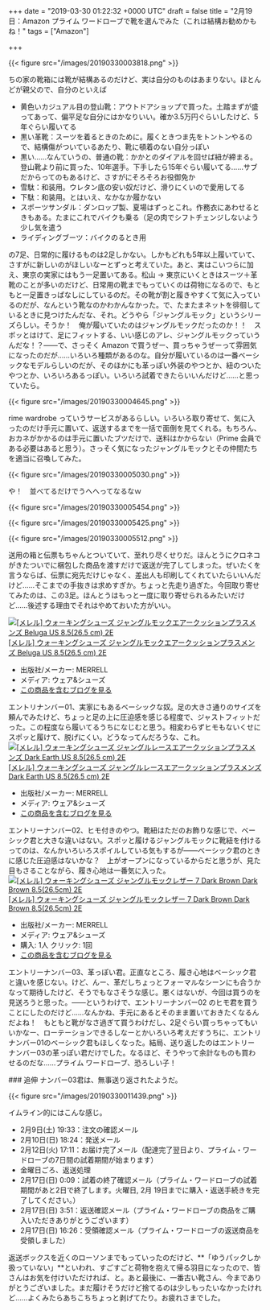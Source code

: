 
+++
date = "2019-03-30 01:22:32 +0000 UTC"
draft = false
title = "2月19日：Amazon プライム ワードローブで靴を選んでみた（これは結構お勧めかもね！"
tags = ["Amazon"]

+++


{{< figure src="/images/20190330003818.png"  >}}

ちの家の靴箱には靴が結構あるのだけど、実は自分のものはあまりない。ほとんどが親父ので、自分のといえば

<ul>
<li>黄色いカジュアル目の登山靴：アウトドアショップで買った。土踏まずが盛ってあって、偏平足な自分にはかなりいい。確か3.5万円ぐらいしたけど、5年ぐらい履いてる</li>
<li>黒い革靴：スーツを着るときのために。履くときつま先をトントンやるので、結構傷がついているあたり、靴に頓着のない自分っぽい</li>
<li>黒い……なんていうの、普通の靴：かかとのダイアルを回せば紐が締まる。登山靴より前に買った、10年選手。下手したら15年ぐらい履いてる……サブだからってのもあるけど、さすがにそろそろお役御免か</li>
<li>雪駄：和装用。ウレタン底の安い奴だけど、滑りにくいので愛用してる</li>
<li>下駄：和装用。とはいえ、なかなか履かない</li>
<li>スポーツサンダル：ダンロップ製、夏場はずっとこれ。作務衣にあわせるときもある。たまにこれでバイクも乗る（足の肉でシフトチェンジしないよう少し気を遣う</li>
<li>ライディングブーツ：バイクのるとき用</li>
</ul>の7足、日常的に履けるものは2足しかない。しかもどれも5年以上履いていて、さすがに新しいのがほしいなーとずっと考えていた。あと、実はこいつらに加え、東京の実家にはもう一足置いてある。松山 → 東京にいくときはスーツ＋革靴のことが多いのだけど、日常用の靴までもっていくのは荷物になるので、もともと一足置きっぱなしにしているのだ。その靴が割と履きやすくて気に入っているのだが、なんという靴なのかわかんなかった。で、たまたまネットを徘徊しているときに見つけたんだな、それ。どうやら「ジャングルモック」というシリーズらしい。そうか！　俺が履いていたのはジャングルモックだったのか！！　スポッとはけて、足にフィットする、いい感じのアレ、ジャングルモックっていうんだな！？――で、さっそく Amazon で買うぜー、買っちゃうぜーって雰囲気になったのだが……いろいろ種類があるのな。自分が履いているのは一番ベーシックなモデルらしいのだが、そのほかにも革っぽい外装のやつとか、紐のついたやつとか、いろいろあるっぽい。いろいろ試着できたらいいんだけど……と思っていたら。

{{< figure src="/images/20190330004645.png"  >}}

rime wardrobe っていうサービスがあるらしい。いろいろ取り寄せて、気に入ったのだけ手元に置いて、返送するまでを一括で面倒を見てくれる。もちろん、おカネがかかるのは手元に置いたブツだけで、送料はかからない（Prime 会員である必要はあると思う）。さっそく気になったジャングルモックとその仲間たちを適当に召喚してみた。

{{< figure src="/images/20190330005030.png"  >}}

や！　並べてるだけでうへへってなるなｗ

{{< figure src="/images/20190330005454.png"  >}}

{{< figure src="/images/20190330005425.png"  >}}

{{< figure src="/images/20190330005512.png"  >}}

送用の箱と伝票もちゃんとついていて、至れり尽くせりだ。ほんとうにクロネコがきたついでに梱包した商品を渡すだけで返送が完了してしまった。ぜいたくを言うならば、伝票に宛先だけじゃなく、差出人も印刷してくれていたらいいんだけど……そこまでの手抜きは求めすぎか。ちょっと先走り過ぎた。今回取り寄せてみたのは、この3足。ほんとうはもっと一度に取り寄せられるみたいだけど……後述する理由でそれはやめておいた方がいい。<div class="hatena-asin-detail"><a href="http://www.amazon.co.jp/exec/obidos/ASIN/B073LCFYSV/bestylesnet-22/"><img src="https://images-fe.ssl-images-amazon.com/images/I/41vJgz2KftL._SL160_.jpg" class="hatena-asin-detail-image" alt="[メレル] ウォーキングシューズ ジャングルモックエアークッションプラスメンズ Beluga US 8.5(26.5 cm) 2E" title="[メレル] ウォーキングシューズ ジャングルモックエアークッションプラスメンズ Beluga US 8.5(26.5 cm) 2E"/></a><div class="hatena-asin-detail-info"><a href="http://www.amazon.co.jp/exec/obidos/ASIN/B073LCFYSV/bestylesnet-22/">[メレル] ウォーキングシューズ ジャングルモックエアークッションプラスメンズ Beluga US 8.5(26.5 cm) 2E</a><ul><li><span class="hatena-asin-detail-label">出版社/メーカー:</span> MERRELL</li><li><span class="hatena-asin-detail-label">メディア:</span> ウェア&amp;シューズ</li><li><a href="http://d.hatena.ne.jp/asin/B073LCFYSV/bestylesnet-22" target="_blank">この商品を含むブログを見る</a></li></ul></div><div class="hatena-asin-detail-foot"></div></div>エントリナンバー01、実家にもあるベーシックな奴。足の大きさ通りのサイズを頼んでみたけど、ちょっと足の上に圧迫感を感じる程度で、ジャストフィットだった。この程度なら履いてるうちになじむと思う。相変わらずヒモもないくせにスポッと履けて、脱げにくい。どうなってんだろうな、これ。<div class="hatena-asin-detail"><a href="http://www.amazon.co.jp/exec/obidos/ASIN/B073LGKB5N/bestylesnet-22/"><img src="https://images-fe.ssl-images-amazon.com/images/I/411-K7yYkXL._SL160_.jpg" class="hatena-asin-detail-image" alt="[メレル] ウォーキングシューズ ジャングルレースエアークッションプラスメンズ Dark Earth US 8.5(26.5 cm) 2E" title="[メレル] ウォーキングシューズ ジャングルレースエアークッションプラスメンズ Dark Earth US 8.5(26.5 cm) 2E"/></a><div class="hatena-asin-detail-info"><a href="http://www.amazon.co.jp/exec/obidos/ASIN/B073LGKB5N/bestylesnet-22/">[メレル] ウォーキングシューズ ジャングルレースエアークッションプラスメンズ Dark Earth US 8.5(26.5 cm) 2E</a><ul><li><span class="hatena-asin-detail-label">出版社/メーカー:</span> MERRELL</li><li><span class="hatena-asin-detail-label">メディア:</span> ウェア&amp;シューズ</li><li><a href="http://d.hatena.ne.jp/asin/B073LGKB5N/bestylesnet-22" target="_blank">この商品を含むブログを見る</a></li></ul></div><div class="hatena-asin-detail-foot"></div></div>エントリーナンバー02、ヒモ付きのやつ。靴紐はただのお飾りな感じで、ベーシック君と大きな違いはない。スポッと履けるジャングルモックに靴紐を付けるってのは、なんかいろいろスポイルしている気もするが――ベーシック君のときに感じた圧迫感はないかな？　上がオープンになっているからだと思うが、見た目もさることながら、履き心地は一番気に入った。<div class="hatena-asin-detail"><a href="http://www.amazon.co.jp/exec/obidos/ASIN/B000RM4LXI/bestylesnet-22/"><img src="https://images-fe.ssl-images-amazon.com/images/I/41JVDyhaNjL._SL160_.jpg" class="hatena-asin-detail-image" alt="[メレル] ウォーキングシューズ ジャングルモックレザー 7 Dark Brown Dark Brown 8.5(26.5cm) 2E" title="[メレル] ウォーキングシューズ ジャングルモックレザー 7 Dark Brown Dark Brown 8.5(26.5cm) 2E"/></a><div class="hatena-asin-detail-info"><a href="http://www.amazon.co.jp/exec/obidos/ASIN/B000RM4LXI/bestylesnet-22/">[メレル] ウォーキングシューズ ジャングルモックレザー 7 Dark Brown Dark Brown 8.5(26.5cm) 2E</a><ul><li><span class="hatena-asin-detail-label">出版社/メーカー:</span> MERRELL</li><li><span class="hatena-asin-detail-label">メディア:</span> ウェア&amp;シューズ</li><li><span class="hatena-asin-detail-label">購入</span>: 1人 <span class="hatena-asin-detail-label">クリック</span>: 1回</li><li><a href="http://d.hatena.ne.jp/asin/B000RM4LXI/bestylesnet-22" target="_blank">この商品を含むブログを見る</a></li></ul></div><div class="hatena-asin-detail-foot"></div></div>エントリーナンバー03、革っぽい君。正直なところ、履き心地はベーシック君と違いを感じない。けど、んー、革だしちょっとフォーマルなシーンにも合うかなって期待したけど、そうでもなさそうな感じ。悪くはないが、今回は買うのを見送ろうと思った。――というわけで、エントリーナンバー02 のヒモ君を買うことにしたのだけど……なんかね、手元にあるとそのまま置いておきたくなるんだよね！　もともと靴がなさ過ぎて買うわけだし、2足ぐらい買っちゃってもいいかなー、ローテーションできるしなーとかいろいろ考えだすうちに、エントリナンバー01のベーシック君もほしくなった。結局、送り返したのはエントリーナンバー03の革っぽい君だけでした。なるほど、そうやって余計なものも買わせるのだな……プライム ワードローブ、恐ろしい子！

<div class="section">
    ### 追伸
    ナンバー03君は、無事送り返されたようだ。

{{< figure src="/images/20190330011439.png"  >}}

イムライン的にはこんな感じ。

<ul>
<li>2月9日(土) 19:33：注文の確認メール</li>
<li>2月10日(日) 18:24：発送メール</li>
<li>2月12日(火) 17:11：お届け完了メール（配達完了翌日より、プライム・ワードローブの7日間の試着期間が始まります）</li>
<li>金曜日ごろ、返送処理</li>
<li>2月17日(日) 0:09：試着の終了確認メール（プライム・ワードローブの試着期間があと2日で終了します。火曜日, 2月 19日までに購入・返送手続きを完了してください。）</li>
<li>2月17日(日) 3:51：返送確認メール（プライム・ワードローブの商品をご購入いただきありがとうございます）</li>
<li>2月17日(日) 16:26：受領確認メール（プライム・ワードローブの返送商品を受領しました）</li>
</ul>返送ボックスを近くのローソンまでもっていったのだけど、**「ゆうパックしか扱っていない」**といわれ、すごすごと荷物を抱えて帰る羽目になったので、皆さんはお気を付けいただければ、と。あと最後に、一番古い靴さん、今までありがとうございました。まだ履けそうだけど捨てるのは少しもったいなかったけれど……よくみたらあちこちちょっと剥げてたり。お疲れさまでした。

</div>

